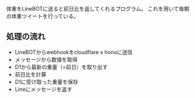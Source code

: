 体重をLineBOTに送ると前日比を返してくれるプログラム。
これを用いて毎朝の体重ツイートを行っている。

## 処理の流れ

- LineBOTからwebhookをcloudflare x honoに送信
- メッセージから数値を取得
- D1から最新の重量（=前日）を取り出す
- 前日比を計算
- D1に受け取った重量を保存
- Lineにメッセージを返す
